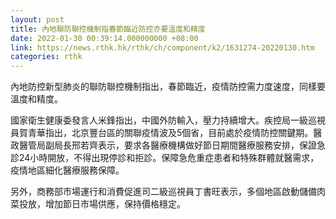 ```yaml
---
layout: post
title: 內地聯防聯控機制指春節臨近防控亦要溫度和精度
date: 2022-01-30 00:39:14.000000000 +08:00
link: https://news.rthk.hk/rthk/ch/component/k2/1631274-20220130.htm
categories: rthk
---
```


內地防控新型肺炎的聯防聯控機制指出，春節臨近，疫情防控需力度速度，同樣要溫度和精度。

國家衛生健康委發言人米鋒指出，中國外防輸入，壓力持續增大。疾控局一級巡視員賀青華指出，北京豐台區的關聯疫情波及5個省，目前處於疫情防控關鍵期。醫政醫管局副局長邢若齊表示，要求各醫療機構做好節日期間醫療服務安排，保證急診24小時開放，不得出現停診和拒診。保障急危重症患者和特殊群體就醫需求，疫情地區細化醫療服務保障。

另外，商務部市場運行和消費促進司二級巡視員丁書旺表示，多個地區啟動儲備肉菜投放，增加節日市場供應，保持價格穩定。
